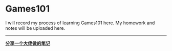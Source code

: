 # Games101
I will record my process of learning Games101 here. My homework and notes will be uploaded here.

_____

**[分享一个大佬做的笔记](https://www.notion.so/GAMES101-b0e27c856cde429b8672671a54c34817)**

